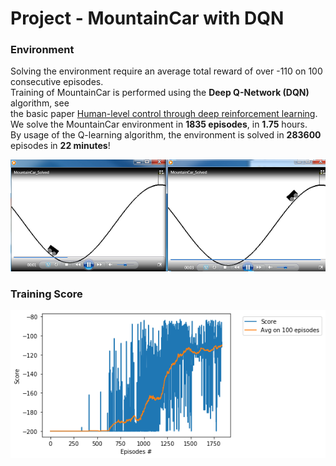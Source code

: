 # Project - MountainCar with DQN

### Environment   

Solving the environment require an average total reward of over -110 on 100 consecutive episodes.     
Training of MountainCar is performed using the __Deep Q-Network (DQN)__ algorithm, see    
the basic paper [Human-level control through deep reinforcement learning](https://deepmind.com/research/publications/human-level-control-through-deep-reinforcement-learning).   
We solve the MountainCar environment in **1835 episodes**, in __1.75__ hours.   
By usage of the Q-learning algorithm, the environment is solved in **283600** episodes in __22 minutes__!   

![](images/two_diagr_mount_car_0.5.png)

### Training Score

![](images/plot_MountainCar_1835epis_DQN.png)
